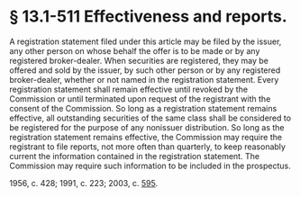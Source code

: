 # § 13.1-511 Effectiveness and reports.

<p>A registration statement filed under this article may be filed by the issuer, any other person on whose behalf the offer is to be made or by any registered broker-dealer. When securities are registered, they may be offered and sold by the issuer, by such other person or by any registered broker-dealer, whether or not named in the registration statement. Every registration statement shall remain effective until revoked by the Commission or until terminated upon request of the registrant with the consent of the Commission. So long as a registration statement remains effective, all outstanding securities of the same class shall be considered to be registered for the purpose of any nonissuer distribution. So long as the registration statement remains effective, the Commission may require the registrant to file reports, not more often than quarterly, to keep reasonably current the information contained in the registration statement. The Commission may require such information to be included in the prospectus.</p><p>1956, c. 428; 1991, c. 223; 2003, c. <a href='http://lis.virginia.gov/cgi-bin/legp604.exe?031+ful+CHAP0595'>595</a>.</p>